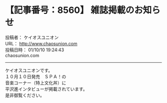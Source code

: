 # 【記事番号：8560】 雑誌掲載のお知らせ

投稿者： ケイオスユニオン  
URL： http://www.chaosunion.com  
投稿日時： 01/10/10 19:24:43  
chaosunion.com

---

ケイオスユニオンです。  
１０月１０日発売　ＳＰＡ！の  
音楽コーナー（特上文化丼）に  
平沢進インタビューが掲載されています。  
是非御覧ください。  
